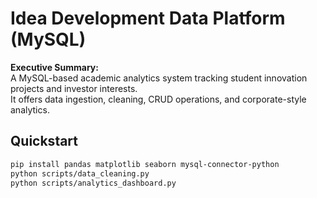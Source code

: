 
# Idea Development Data Platform (MySQL)

**Executive Summary:**  
A MySQL-based academic analytics system tracking student innovation projects and investor interests.  
It offers data ingestion, cleaning, CRUD operations, and corporate-style analytics.

## Quickstart
```bash
pip install pandas matplotlib seaborn mysql-connector-python
python scripts/data_cleaning.py
python scripts/analytics_dashboard.py
```
